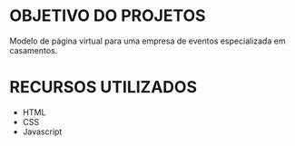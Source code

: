 # OBJETIVO DO PROJETOS
Modelo de página virtual para uma empresa de eventos especializada em casamentos.

# RECURSOS UTILIZADOS
* HTML
* CSS
* Javascript